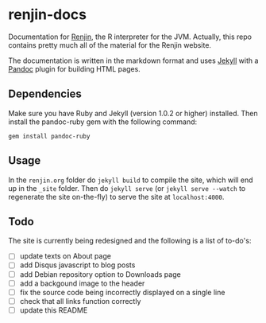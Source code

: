 renjin-docs
===========

Documentation for [Renjin](https://github.com/bedatadriven/renjin), the R
interpreter for the JVM. Actually, this repo contains pretty much all of the
material for the Renjin website.

The documentation is written in the markdown format and uses
[Jekyll](http://www.jekyllrb.com) with a [Pandoc](http://johnmacfarlane.net/pandoc/README.html) 
plugin for building HTML pages.

Dependencies
------------

Make sure you have Ruby and Jekyll (version 1.0.2 or higher) installed. Then
install the pandoc-ruby gem with the following command:

    gem install pandoc-ruby

Usage
-----

In the `renjin.org` folder do `jekyll build` to compile the site, which will
end up in the `_site` folder. Then do `jekyll serve` (or `jekyll serve --watch`
to regenerate the site on-the-fly) to serve the site at `localhost:4000`.

Todo
----

The site is currently being redesigned and the following is a list of to-do's:

- [ ] update texts on About page
- [ ] add Disqus javascript to blog posts
- [ ] add Debian repository option to Downloads page
- [ ] add a backgound image to the header
- [ ] fix the source code being incorrectly displayed on a single line
- [ ] check that all links function correctly
- [ ] update this README
